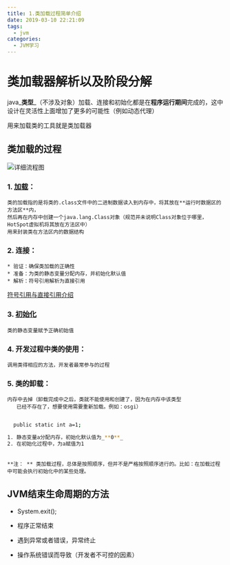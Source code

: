```yaml
---
title: 1.类加载过程简单介绍
date: 2019-03-10 22:21:09
tags:
  - jvm
categories:
  - JVM学习
---
```


# 类加载器解析以及阶段分解

java_**类型**_（不涉及对象）加载、连接和初始化都是在**程序运行期间**完成的，这中设计在灵活性上面增加了更多的可能性（例如动态代理）

用来加载类的工具就是类加载器

## 类加载的过程

![详细流程图](img/流程.png)

### 1. [**加载**](/2019/03/18/JVM类的加载/)：

    类的加载指的是将类的.class文件中的二进制数据读入到内存中，将其放在**运行时数据区的方法区**内，
    然后再在内存中创建一个java.lang.Class对象（规范并未说明Class对象位于哪里，HotSpot虚拟机将其放在方法区中）
    用来封装类在方法区内的数据结构

### 2. 连接：

    * 验证：确保类加载的正确性
    * 准备：为类的静态变量分配内存，并初始化默认值
    * 解析：符号引用解析为直接引用

[符号引用与直接引用介绍](/2019/03/18/符号引用VS间接引用/)

### 3. [初始化](/2019/03/18/类初始化介绍/)

    类的静态变量赋予正确初始值

### 4. 开发过程中类的使用：

    调用类得相应的方法，开发者最常参与的过程

### 5. 类的卸载：

    内存中去掉（卸载完成中之后，类就不能使用和创建了，因为在内存中该类型
       已经不存在了，想要使用需要重新加载。例如：osgi）

```bash

  public static int a=1;

1. 静态变量a分配内存，初始化默认值为_**0**_
2. 在初始化过程中，为a赋值为1
  
```

`**注： **
   类加载过程，总体是按照顺序，但并不是严格按照顺序进行的。比如：在加载过程中可能会执行初始化中的某些处理。`

## JVM结束生命周期的方法

* System.exit();

* 程序正常结束

* 遇到异常或者错误，异常终止

* 操作系统错误而导致（开发者不可控的因素）

